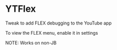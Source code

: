 # YTFlex
Tweak to add FLEX debugging to the YouTube app

To view the FLEX menu, enable it in settings

NOTE: Works on non-JB 
